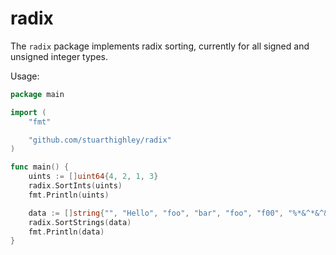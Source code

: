 # radix

The `radix` package implements radix sorting, currently for all signed and unsigned integer types.

Usage:

```go
package main

import (
	"fmt"

	"github.com/stuarthighley/radix"
)

func main() {
	uints := []uint64{4, 2, 1, 3}
	radix.SortInts(uints)
	fmt.Println(uints)

	data := []string{"", "Hello", "foo", "bar", "foo", "f00", "%*&^*&^&", "***"}
	radix.SortStrings(data)
	fmt.Println(data)
}
```
